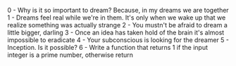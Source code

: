 0 - Why is it so important to dream? Because, in my dreams we are together
1 - Dreams feel real while we're in them. It's only when we wake up that we realize something was actually strange
2 - You mustn't be afraid to dream a little bigger, darling
3 - Once an idea has taken hold of the brain it's almost impossible to eradicate
4 - Your subconscious is looking for the dreamer
5 - Inception. Is it possible?
6 - Write a function that returns 1 if the input integer is a prime number, otherwise return 
